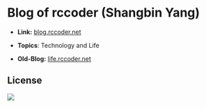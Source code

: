 # Blog of rccoder (Shangbin Yang)

* **Link:** [blog.rccoder.net](http://blog.rccoder.net)


* **Topics**: Technology and Life
* **Old-Blog:** [life.rccoder.net](http://life.rccoder.net)

## License

<a href="http://creativecommons.org/licenses/by-nc-nd/3.0/deed.zh"><img src="//camo.githubusercontent.com/9f56e94c7a81447a416c94a3ee91764b99a07cea/687474703a2f2f692e6372656174697665636f6d6d6f6e732e6f72672f6c2f62792d6e632f332e302f38387833312e706e67" ></a>

